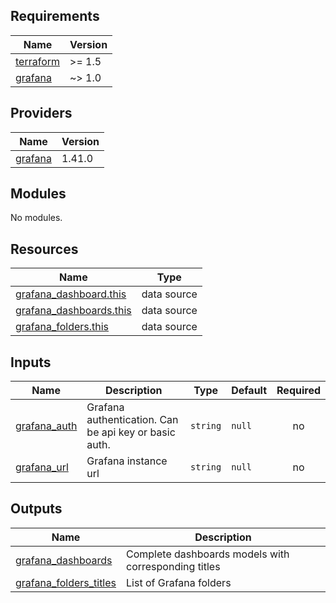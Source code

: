 <!-- BEGIN_TF_DOCS -->
## Requirements

| Name | Version |
|------|---------|
| <a name="requirement_terraform"></a> [terraform](#requirement\_terraform) | >= 1.5 |
| <a name="requirement_grafana"></a> [grafana](#requirement\_grafana) | ~> 1.0 |

## Providers

| Name | Version |
|------|---------|
| <a name="provider_grafana"></a> [grafana](#provider\_grafana) | 1.41.0 |

## Modules

No modules.

## Resources

| Name | Type |
|------|------|
| [grafana_dashboard.this](https://registry.terraform.io/providers/grafana/grafana/latest/docs/data-sources/dashboard) | data source |
| [grafana_dashboards.this](https://registry.terraform.io/providers/grafana/grafana/latest/docs/data-sources/dashboards) | data source |
| [grafana_folders.this](https://registry.terraform.io/providers/grafana/grafana/latest/docs/data-sources/folders) | data source |

## Inputs

| Name | Description | Type | Default | Required |
|------|-------------|------|---------|:--------:|
| <a name="input_grafana_auth"></a> [grafana\_auth](#input\_grafana\_auth) | Grafana authentication. Can be api key or basic auth. | `string` | `null` | no |
| <a name="input_grafana_url"></a> [grafana\_url](#input\_grafana\_url) | Grafana instance url | `string` | `null` | no |

## Outputs

| Name | Description |
|------|-------------|
| <a name="output_grafana_dashboards"></a> [grafana\_dashboards](#output\_grafana\_dashboards) | Complete dashboards models with corresponding titles |
| <a name="output_grafana_folders_titles"></a> [grafana\_folders\_titles](#output\_grafana\_folders\_titles) | List of Grafana folders |
<!-- END_TF_DOCS -->